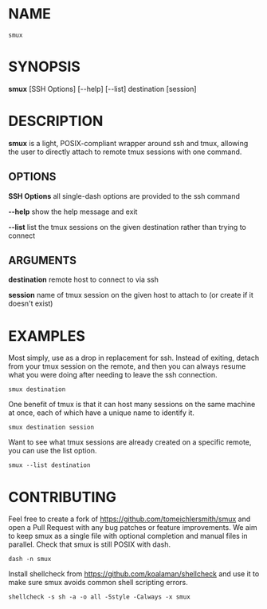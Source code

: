 # NAME

	smux

# SYNOPSIS

**smux** [SSH Options] [\-\-help] [\-\-list] destination [session]

# DESCRIPTION

**smux** is a light, POSIX-compliant wrapper around ssh and tmux, allowing the user to directly attach to remote tmux sessions with one command.

## OPTIONS

**SSH Options** all single-dash options are provided to the ssh command

**\-\-help**      show the help message and exit

**\-\-list**      list the tmux sessions on the given destination rather than trying to connect

## ARGUMENTS

**destination**     remote host to connect to via ssh

**session**         name of tmux session on the given host to attach to (or create if it doesn't exist)

# EXAMPLES

Most simply, use as a drop in replacement for ssh. Instead of exiting, detach from your tmux session on the remote, and then you can always resume what you were doing after needing to leave the ssh connection.

    smux destination

One benefit of tmux is that it can host many sessions on the same machine at once, each of which have a unique name to identify it. 

    smux destination session

Want to see what tmux sessions are already created on a specific remote, you can use the list option.

    smux --list destination

# CONTRIBUTING

Feel free to create a fork of https://github.com/tomeichlersmith/smux and open a Pull Request with any bug patches or feature improvements. We aim to keep smux as a single file with optional completion and manual files in parallel. Check that smux is still POSIX with dash.

    dash -n smux

Install shellcheck from https://github.com/koalaman/shellcheck and use it to make sure smux avoids common shell scripting errors.

    shellcheck -s sh -a -o all -Sstyle -Calways -x smux
